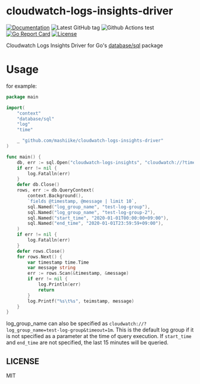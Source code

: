 # cloudwatch-logs-insights-driver

[![Documentation](https://godoc.org/github.com/mashiike/cloudwatch-logs-insights-driver?status.svg)](https://godoc.org/github.com/mashiike/cloudwatch-logs-insights-driver)
![Latest GitHub tag](https://img.shields.io/github/tag/mashiike/cloudwatch-logs-insights-driver.svg)
![Github Actions test](https://github.com/mashiike/cloudwatch-logs-insights-driver/workflows/Test/badge.svg?branch=main)
[![Go Report Card](https://goreportcard.com/badge/mashiike/cloudwatch-logs-insights-driver)](https://goreportcard.com/report/mashiike/cloudwatch-logs-insights-driver)
[![License](https://img.shields.io/badge/license-MIT-blue.svg)](https://github.com/mashiike/cloudwatch-logs-insights-driver/blob/master/LICENSE)

 Cloudwatch Logs Insights Driver for Go's [database/sql](https://pkg.go.dev/database/sql) package

# Usage 

for example:

```go 
package main

import(
	"context"
	"database/sql"
	"log"
    "time"

	_ "github.com/mashiike/cloudwatch-logs-insights-driver"
)

func main() {
	db, err := sql.Open("cloudwatch-logs-insights", "cloudwatch://?timeout=1m")
	if err != nil {
		log.Fatalln(err)
	}
	defer db.Close()
	rows, err := db.QueryContext(
		context.Background(),
		`fields @timestamp, @message | limit 10`,
		sql.Named("log_group_name", "test-log-group"),
		sql.Named("log_group_name", "test-log-group-2"),
		sql.Named("start_time", "2020-01-01T00:00:00+09:00"),
		sql.Named("end_time", "2020-01-01T23:59:59+09:00"),
	)
	if err != nil {
		log.Fatalln(err)
	}
    defer rows.Close()
	for rows.Next() {
        var timestamp time.Time
		var message string
		err := rows.Scan(&timestamp, &message)
		if err != nil {
			log.Println(err)
			return
		}
		log.Printf("%s\t%s", teimstamp, message)
	}
}
```

log_group_name can also be specified as `cloudwatch://?log_group_name=test-log-group&timeout=1m`.
This is the default log group if it is not specified as a parameter at the time of query execution.
If `start_time` and `end_time` are not specified, the last 15 minutes will be queried.

## LICENSE

MIT


